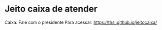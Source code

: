 # Jeito caixa de atender
Caixa: Fale com o presidente
Para acessar: https://thsl.github.io/jeitocaixa/
